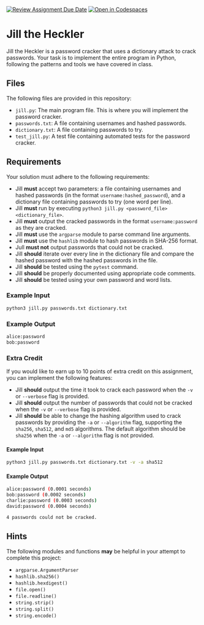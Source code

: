 [![Review Assignment Due Date](https://classroom.github.com/assets/deadline-readme-button-22041afd0340ce965d47ae6ef1cefeee28c7c493a6346c4f15d667ab976d596c.svg)](https://classroom.github.com/a/mzvVphHE)
[![Open in Codespaces](https://classroom.github.com/assets/launch-codespace-2972f46106e565e64193e422d61a12cf1da4916b45550586e14ef0a7c637dd04.svg)](https://classroom.github.com/open-in-codespaces?assignment_repo_id=16025585)
# Jill the Heckler

Jill the Heckler is a password cracker that uses a dictionary attack to crack
passwords. Your task is to implement the entire program in Python, following the
patterns and tools we have covered in class.

## Files

The following files are provided in this repository:

- `jill.py`: The main program file. This is where you will implement the
  password cracker.
- `passwords.txt`: A file containing usernames and hashed passwords.
- `dictionary.txt`: A file containing passwords to try.
- `test_jill.py`: A test file containing automated tests for the password
  cracker.

## Requirements

Your solution must adhere to the following requirements:

- Jill **must** accept two parameters: a file containing usernames and hashed
  passwords (in the format `username:hashed_password`), and a dictionary file
  containing passwords to try (one word per line).
- Jill **must** run by executing
  `python3 jill.py <password_file> <dictionary_file>`.
- Jill **must** output the cracked passwords in the format `username:password`
  as they are cracked.
- Jill **must** use the `argparse` module to parse command line arguments.
- Jill **must** use the `hashlib` module to hash passwords in SHA-256 format.
- Jull **must not** output passwords that could not be cracked.
- Jill **should** iterate over every line in the dictionary file and compare the
  hashed password with the hashed passwords in the file.
- Jill **should** be tested using the `pytest` command.
- Jill **should** be properly documented using appropriate code comments.
- Jill **should** be tested using your own password and word lists.

### Example Input

```bash
python3 jill.py passwords.txt dictionary.txt
```

### Example Output

```bash
alice:password
bob:password
```

### Extra Credit

If you would like to earn up to 10 points of extra credit on this assignment,
you can implement the following features:

- Jill **should** output the time it took to crack each password when the `-v`
  or `--verbose` flag is provided.
- Jill **should** output the number of passwords that could not be cracked when
  the `-v` or `--verbose` flag is provided.
- Jill **should** be able to change the hashing algorithm used to crack
  passwords by providing the `-a` or `--algorithm` flag, supporting the
  `sha256`, `sha512`, and `md5` algorithms. The default algorithm should be
  `sha256` when the `-a` or `--algorithm` flag is not provided.

#### Example Input

```bash
python3 jill.py passwords.txt dictionary.txt -v -a sha512
```

#### Example Output

```bash
alice:password (0.0001 seconds)
bob:password (0.0002 seconds)
charlie:password (0.0003 seconds)
david:password (0.0004 seconds)

4 passwords could not be cracked.
```

## Hints

The following modules and functions **may** be helpful in your attempt to
complete this project:

- `argparse.ArgumentParser`
- `hashlib.sha256()`
- `hashlib.hexdigest()`
- `file.open()`
- `file.readline()`
- `string.strip()`
- `string.split()`
- `string.encode()`
